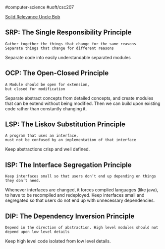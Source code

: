 #computer-science #uoft/csc207

[Solid Relevance Uncle Bob](https://blog.cleancoder.com/uncle-bob/2020/10/18/Solid-Relevance.html)
## SRP: The Single Responsibility Principle
	Gather together the things that change for the same reasons
	Separate things that change for different reasons
Separate code into easily understandable separated modules
## OCP: The Open-Closed Principle
	A Module should be open for extension,
	but closed for modification
Separate abstract concepts from detailed concepts, and create modules that can be extend without being modified. Then we can build upon existing code rather than constantly changing it.
## LSP: The Liskov Substitution Principle
	A program that uses an interface,
	must not be confused by an implementation of that interface
Keep abstractions crisp and well defined.
## ISP: The Interface Segregation Principle
	Keep interfaces small so that users don’t end up depending on things 
	they don’t need.
Whenever interfaces are changed, it forces complied languages (like java), to have to be recompiled and redeployed. Keep interfaces small and segregated so that users do not end up with unnecessary dependencies.  
## DIP: The Dependency Inversion Principle
	Depend in the direction of abstraction. High level modules should not 
	depend upon low level details
Keep high level code isolated from low level details.
